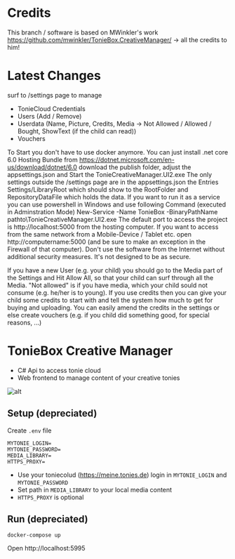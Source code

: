 # Credits
This branch / software is based on MWinkler's work https://github.com/mwinkler/TonieBox.CreativeManager/ -> all the credits to him!

# Latest Changes
surf to /settings page to manage
- TonieCloud Credentials
- Users (Add / Remove)
- Userdata (Name, Picture, Credits, Media -> Not Allowed / Allowed / Bought, ShowText (if the child can read))
- Vouchers

To Start you don't have to use docker anymore. You can just install .net core 6.0 Hosting Bundle from https://dotnet.microsoft.com/en-us/download/dotnet/6.0 download the publish folder, adjust the appsettings.json and Start the TonieCreativeManager.UI2.exe
The only settings outside the /settings page are in the appsettings.json the Entries Settings/LibraryRoot which should show to the RootFolder and RepositoryDataFile which holds the data. 
If you want to run it as a service you can use powershell in Windows and use following Command (executed in Adminstration Mode)
New-Service -Name TonieBox -BinaryPathName pathto\TonieCreativeManager.UI2.exe
The default port to access the project is http://localhost:5000 from the hosting computer.
If you want to access from the same network from a Mobile-Device / Tablet etc. open http://computername:5000 (and be sure to make an exception in the Firewall of that computer).
Don't use the software from the Internet without additional security measures. It's not designed to be as secure.

If you have a new User (e.g. your child) you should go to the Media part of the Settings and Hit Allow All, so that your child can surf through all the Media. "Not allowed" is if you have media, which your child sould not consume (e.g. he/her is to young).
If you use credits then you can give your child some credits to start with and tell the system how much to get for buying and uploading. You can easily amend the credits in the settings or else create vouchers (e.g. if you child did something good, for special reasons, ...)

# TonieBox Creative Manager

- C# Api to access tonie cloud
- Web frontend to manage content of your creative tonies

![alt](assets/overview.jpg)

## Setup (depreciated)

Create `.env` file

```
MYTONIE_LOGIN=
MYTONIE_PASSWORD=
MEDIA_LIBRARY=
HTTPS_PROXY=
```
- Use your toniecolud (https://meine.tonies.de) login in `MYTONIE_LOGIN` and `MYTONIE_PASSWORD`
- Set path in `MEDIA_LIBRARY` to your local media content
- `HTTPS_PROXY` is optional

## Run (depreciated)
```
docker-compose up
```
Open http://localhost:5995
